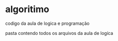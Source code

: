 # algoritimo
codigo da aula de logica e programação

pasta contendo todos os arquivos da aula de logíca


